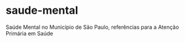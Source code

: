 # saude-mental
Saúde Mental no Município de São Paulo, referências para a Atenção Primária em Saúde

